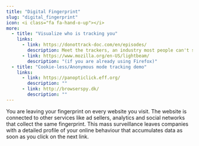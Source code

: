 ```yaml
---
title: "Digital Fingerprint"
slug: "digital_fingerprint"
icon: <i class="fa fa-hand-o-up"></i>
more:
  - title: "Visualize who is tracking you"
    links:
      - link: https://donottrack-doc.com/en/episodes/
        description: Meet the trackers, an industry most people can't see, control or question.
      - link: https://www.mozilla.org/en-US/lightbeam/
        description: "(if you are already using Firefox)"
  - title: "Cookie-less/Anonymous mode tracking demo"
    links:
      - link: https://panopticlick.eff.org/
        description: ""
      - link: http://browserspy.dk/
        description: ""
---
```


You are leaving your fingerprint on every website you visit. The website is connected to other services like ad sellers, analytics and social networks that collect the same     fingerprint. This mass surveillance leaves companies with a detailed profile of your online behaviour that accumulates data as soon as you click on the next link.


